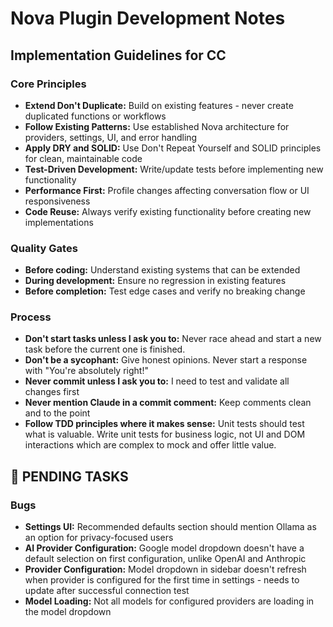 

# Nova Plugin Development Notes

## Implementation Guidelines for CC

### Core Principles
* **Extend Don't Duplicate:** Build on existing features - never create duplicated functions or workflows
* **Follow Existing Patterns:** Use established Nova architecture for providers, settings, UI, and error handling
* **Apply DRY and SOLID:** Use Don't Repeat Yourself and SOLID principles for clean, maintainable code
* **Test-Driven Development:** Write/update tests before implementing new functionality
* **Performance First:** Profile changes affecting conversation flow or UI responsiveness
* **Code Reuse:** Always verify existing functionality before creating new implementations

### Quality Gates
* **Before coding:** Understand existing systems that can be extended
* **During development:** Ensure no regression in existing features  
* **Before completion:** Test edge cases and verify no breaking change

### Process
* **Don't start tasks unless I ask you to:** Never race ahead and start a new task before the current one is finished.
* **Don't be a sycophant:** Give honest opinions. Never start a response with "You're absolutely right!"
* **Never commit unless I ask you to:** I need to test and validate all changes first
* **Never mention Claude in a commit comment:** Keep comments clean and to the point
* **Follow TDD principles where it makes sense:** Unit tests should test what is valuable. Write unit tests for business logic, not UI and DOM interactions which are complex to mock and offer little value.

## 🎯 PENDING TASKS

### Bugs
* **Settings UI:** Recommended defaults section should mention Ollama as an option for privacy-focused users
* **AI Provider Configuration:** Google model dropdown doesn't have a default selection on first configuration, unlike OpenAI and Anthropic
* **Provider Configuration:** Model dropdown in sidebar doesn't refresh when provider is configured for the first time in settings - needs to update after successful connection test
* **Model Loading:** Not all models for configured providers are loading in the model dropdown


